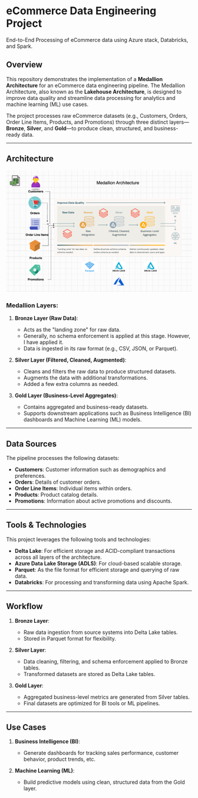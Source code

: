 # eCommerce Data Engineering Project

End-to-End Processing of eCommerce data using Azure stack, Databricks, and Spark.

## Overview

This repository demonstrates the implementation of a **Medallion Architecture** for an eCommerce data engineering pipeline. The Medallion Architecture, also known as the **Lakehouse Architecture**, is designed to improve data quality and streamline data processing for analytics and machine learning (ML) use cases. 

The project processes raw eCommerce datasets (e.g., Customers, Orders, Order Line Items, Products, and Promotions) through three distinct layers—**Bronze**, **Silver**, and **Gold**—to produce clean, structured, and business-ready data.

---

## Architecture

![Medallion Architecture](Project%20Architecture.png)

### Medallion Layers:

1. **Bronze Layer (Raw Data)**:
   - Acts as the "landing zone" for raw data.
   - Generally, no schema enforcement is applied at this stage. However, I have applied it.
   - Data is ingested in its raw format (e.g., CSV, JSON, or Parquet).

2. **Silver Layer (Filtered, Cleaned, Augmented)**:
   - Cleans and filters the raw data to produce structured datasets.
   - Augments the data with additional transformations.
   - Added a few extra columns as needed.

3. **Gold Layer (Business-Level Aggregates)**:
   - Contains aggregated and business-ready datasets.
   - Supports downstream applications such as Business Intelligence (BI) dashboards and Machine Learning (ML) models.

---

## Data Sources

The pipeline processes the following datasets:
- **Customers**: Customer information such as demographics and preferences.
- **Orders**: Details of customer orders.
- **Order Line Items**: Individual items within orders.
- **Products**: Product catalog details.
- **Promotions**: Information about active promotions and discounts.

---

## Tools & Technologies

This project leverages the following tools and technologies:
- **Delta Lake**: For efficient storage and ACID-compliant transactions across all layers of the architecture.
- **Azure Data Lake Storage (ADLS)**: For cloud-based scalable storage.
- **Parquet**: As the file format for efficient storage and querying of raw data.
- **Databricks**: For processing and transforming data using Apache Spark.

---

## Workflow

1. **Bronze Layer**:
   - Raw data ingestion from source systems into Delta Lake tables.
   - Stored in Parquet format for flexibility.

2. **Silver Layer**:
   - Data cleaning, filtering, and schema enforcement applied to Bronze tables.
   - Transformed datasets are stored as Delta Lake tables.

3. **Gold Layer**:
   - Aggregated business-level metrics are generated from Silver tables.
   - Final datasets are optimized for BI tools or ML pipelines.

---

## Use Cases

1. **Business Intelligence (BI)**:
   - Generate dashboards for tracking sales performance, customer behavior, product trends, etc.

2. **Machine Learning (ML)**:
   - Build predictive models using clean, structured data from the Gold layer.